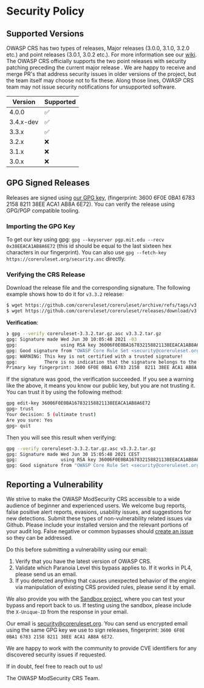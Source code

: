 # Security Policy

## Supported Versions

OWASP CRS has two types of releases, Major releases (3.0.0, 3.1.0, 3.2.0 etc.) and point releases (3.0.1, 3.0.2 etc.).
For more information see our [wiki](https://github.com/coreruleset/coreruleset/wiki/Release-Policy).
The OWASP CRS officially supports the two point releases with security patching preceding the current major release .
We are happy to receive and merge PR's that address security issues in older versions of the project, but the team itself may choose not to fix these.
Along those lines, OWASP CRS team may not issue security notifications for unsupported software.

| Version   | Supported          |
| --------- | ------------------ |
| 4.0.0     | :white_check_mark: |
| 3.4.x-dev | :white_check_mark: |
| 3.3.x     | :white_check_mark: |
| 3.2.x     | :x:                |
| 3.1.x     | :x:                |
| 3.0.x     | :x:                |

## GPG Signed Releases

Releases are signed using [our GPG key](https://coreruleset.org/security.asc), (fingerprint: 3600 6F0E 0BA1 6783 2158 8211 38EE ACA1 AB8A 6E72). You can verify the release using GPG/PGP compatible tooling.

### Importing the GPG Key

To get our key using gpg: `gpg --keyserver pgp.mit.edu --recv 0x38EEACA1AB8A6E72` (this id should be equal to the last sixteen hex characters in our fingerprint).
You can also use `gpg --fetch-key https://coreruleset.org/security.asc` directly.

### Verifying the CRS Release

Download the release file and the corresponding signature. The following example shows how to do it for `v3.3.2` release:

```bash
$ wget https://github.com/coreruleset/coreruleset/archive/refs/tags/v3.3.2.tar.gz
$ wget https://github.com/coreruleset/coreruleset/releases/download/v3.3.2/coreruleset-3.3.2.tar.gz.asc
```

**Verification**:

```bash
❯ gpg --verify coreruleset-3.3.2.tar.gz.asc v3.3.2.tar.gz
gpg: Signature made Wed Jun 30 10:05:48 2021 -03
gpg:                using RSA key 36006F0E0BA167832158821138EEACA1AB8A6E72
gpg: Good signature from "OWASP Core Rule Set <security@coreruleset.org>" [unknown]
gpg: WARNING: This key is not certified with a trusted signature!
gpg:          There is no indication that the signature belongs to the owner.
Primary key fingerprint: 3600 6F0E 0BA1 6783 2158  8211 38EE ACA1 AB8A 6E72
```

If the signature was good, the verification succeeded. If you see a warning like the above, it means you know our public key, but you are not trusting it. You can trust it by using the following method:

```bash
gpg edit-key 36006F0E0BA167832158821138EEACA1AB8A6E72
gpg> trust
Your decision: 5 (ultimate trust)
Are you sure: Yes
gpg> quit
```

Then you will see this result when verifying:
```bash
gpg --verify coreruleset-3.3.2.tar.gz.asc v3.3.2.tar.gz
gpg: Signature made Wed Jun 30 15:05:48 2021 CEST
gpg:                using RSA key 36006F0E0BA167832158821138EEACA1AB8A6E72
gpg: Good signature from "OWASP Core Rule Set <security@coreruleset.org>" [ultimate]
```

## Reporting a Vulnerability

We strive to make the OWASP ModSecurity CRS accessible to a wide audience of beginner and experienced users.
We welcome bug reports, false positive alert reports, evasions, usability issues, and suggestions for new detections.
Submit these types of non-vulnerability related issues via Github.
Please include your installed version and the relevant portions of your audit log.
False negative or common bypasses should [create an issue](https://github.com/coreruleset/coreruleset/issues/new) so they can be addressed.

Do this before submitting a vulnerability using our email:
1) Verify that you have the latest version of OWASP CRS.
2) Validate which Paranoia Level this bypass applies to. If it works in PL4, please send us an email.
3) If you detected anything that causes unexpected behavior of the engine via manipulation of existing CRS provided rules, please send it by email.

We also provide you with the [Sandbox project](https://coreruleset.org/docs/development/sandbox/), where you can test your bypass and report back to us. If testing using the sandbox, please include the `X-Unique-ID` from the response in your email.

Our email is [security@coreruleset.org](mailto:security@coreruleset.org). You can send us encrypted email using the same GPG key we use to sign releases, fingerprint: `3600 6F0E 0BA1 6783 2158 8211 38EE ACA1 AB8A 6E72`.

We are happy to work with the community to provide CVE identifiers for any discovered security issues if requested.

If in doubt, feel free to reach out to us!

The OWASP ModSecurity CRS Team.
